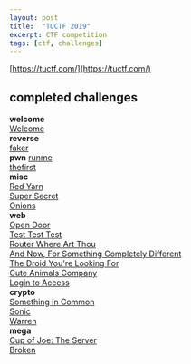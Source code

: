 ```yaml
---
layout: post
title:  "TUCTF 2019"
excerpt: CTF competition
tags: [ctf, challenges]
---
```



[https://tuctf.com/](https://tuctf.com/)
<br>
## completed challenges
**welcome**<br>
[Welcome](../ctfs/tuctf2019/Welcome/)<br>
**reverse**<br>
[faker](../ctfs/tuctf2019/reverse/faker)<br>
**pwn**
[runme](../ctfs/tuctf2019/pwn/runme)<br>
[thefirst](../ctfs/tuctf2019/pwn/thefirst)<br>
**misc**<br>
[Red Yarn](../ctfs/tuctf2019/misc/RedYarn)<br>
[Super Secret](../ctfs/tuctf2019/misc/SuperSecret)<br>
[Onions](../ctfs/tuctf2019/misc/Onions)<br>
**web**<br>
[Open Door](../ctfs/tuctf2019/web/OpenDoor)<br>
[Test Test Test](../ctfs/tuctf2019/web/TestTestTest)<br>
[Router Where Art Thou](../ctfs/tuctf2019/web/RouterWhereArtThou)<br>
[And Now, For Something Completely Different](../ctfs/tuctf2019/web/AndNowForSomethingCompletelyDifferent)<br>
[The Droid You're Looking For](../ctfs/tuctf2019/web/TheDroidYoureLookingFor)<br>
[Cute Animals Company](../ctfs/tuctf2019/web/CuteAnimalsCompany)<br>
[Login to Access](../ctfs/tuctf2019/web/LogintoAccess)<br>
**crypto**<br>
[Something in Common](../ctfs/tuctf2019/crypto/SomethinginCommon)<br>
[Sonic](../ctfs/tuctf2019/crypto/)<br>
[Warren](../ctfs/tuctf2019/crypto/)<br>
**mega**<br>
[Cup of Joe: The Server](../ctfs/tuctf2019/mega/CupofJoeTheServer)<br>
[Broken](../ctfs/tuctf2019/mega/)<br>